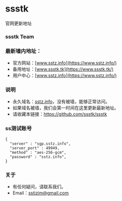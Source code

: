 # ssstk
官网更新地址
### ssstk Team
### 最新墙内地址：
- 官方网站：[www.sstz.info](https://www.sstz.info/)
- 备用地址：[www.ssstk.tk](https://www.ssstk.tk/)
- 用户中心：[www.sstz.info](https://www.sstz.info/)
### 说明
- 永久域名：[sstz.info](https://www.sstz.info/)，没有被墙，能够正常访问。
- 如果域名被墙，我们会第一时间在这里更新最新地址。
- 请收藏本链接：<https://github.com/ssstk/ssstk>

### ss测试账号
```
{
  "server" : "sgp.sstz.info",
  "server_port" : 49949,
  "method" : "aes-256-gcm",
  "password" : "sstz.info",
}
```
### 关于
- 有任何疑问，请联系我们。
- Email：sstizim@gmail.com
